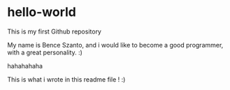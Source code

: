 # hello-world
This is my first Github repository

My name is Bence Szanto, and i would like to become a good programmer, with a great personality. :)

hahahahaha



This is what i wrote in this readme file ! :)
